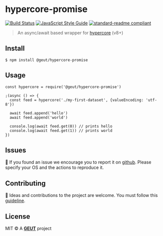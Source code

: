 # hypercore-promise

[![Build Status](https://travis-ci.com/geut/hypercore-promise.svg?branch=master)](https://travis-ci.com/geut/hypercore-promise)
[![JavaScript Style Guide](https://img.shields.io/badge/code_style-standard-brightgreen.svg)](https://standardjs.com)
[![standard-readme compliant](https://img.shields.io/badge/readme%20style-standard-brightgreen.svg?style=flat-square)](https://github.com/RichardLitt/standard-readme)

> An async/await based wrapper for [hypercore](https://github.com/mafintosh/hypercore) (v8+)

## <a name="install"></a> Install

```
$ npm install @geut/hypercore-promise
```

## <a name="usage"></a> Usage

```
const hypercore = require('@geut/hypercore-promise')

;(async () => {
  const feed = hypercore('./my-first-dataset', {valueEncoding: 'utf-8'})

  await feed.append('hello')
  await feed.append('world')

  console.log(await feed.get(0)) // prints hello
  console.log(await feed.get(1)) // prints world
})
```

## <a name="issues"></a> Issues

:bug: If you found an issue we encourage you to report it on [github](https://github.com/geut/hypercore-promise/issues). Please specify your OS and the actions to reproduce it.

## <a name="contribute"></a> Contributing

:busts_in_silhouette: Ideas and contributions to the project are welcome. You must follow this [guideline](https://github.com/geut/hypercore-promise/blob/master/CONTRIBUTING.md).

## License

MIT © A [**GEUT**](http://geutstudio.com/) project
